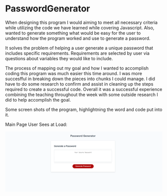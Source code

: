 # PasswordGenerator

When designing this program I would aiming to meet all necessary criteria while utilizing the code we have learned while covering Javascript. Also, wanted to generate something what would be easy for the user to understand how the program worked and use to generate a password. 

It solves the problem of helping a user generate a unique password that includes specific requirements. Requirements are selected by user via questions about variables they would like to include. 

The process of mapping out my goal and how I wanted to accomplish coding this program was much easier this time around. I was more succesfful in breaking down the pieces into chunks I could manage. I did have to do some research to confirm and assist in cleaning up the steps required to create a successful code. Overall it was a successful experience combining the teaching throughout the week with some outside research I did to help accomplish the goal. 

Some screen shots of the program, highlightning the word and code put into it.

Main Page User Sees at Load:


![Main Page](./assets/images/MainPage.PNG)

